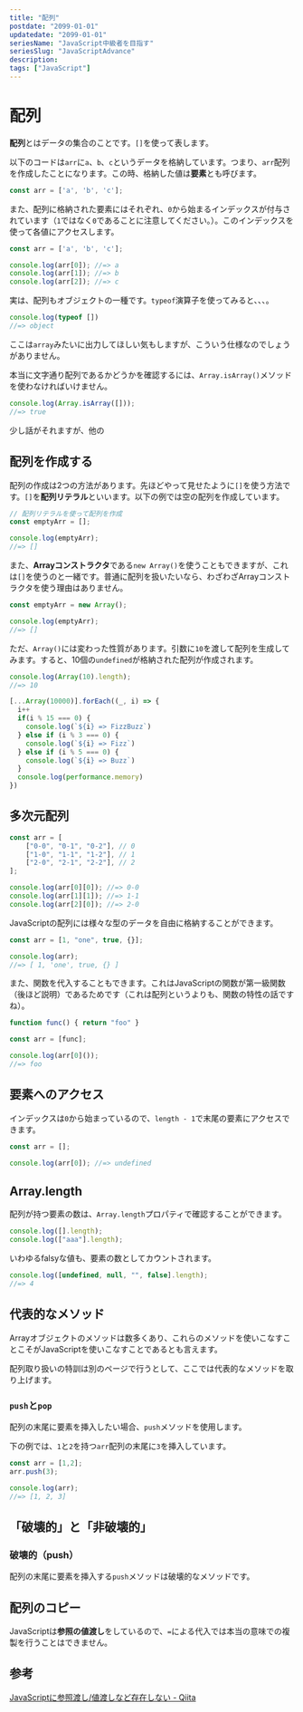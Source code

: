 ```yaml
---
title: "配列"
postdate: "2099-01-01"
updatedate: "2099-01-01"
seriesName: "JavaScript中級者を目指す"
seriesSlug: "JavaScriptAdvance"
description: 
tags: ["JavaScript"]
---
```


# 配列

**配列**とはデータの集合のことです。`[]`を使って表します。

以下のコードは`arr`に`a`、`b`、`c`というデータを格納しています。つまり、`arr`配列を作成したことになります。この時、格納した値は**要素**とも呼びます。

```javascript
const arr = ['a', 'b', 'c'];
```

また、配列に格納された要素にはそれぞれ、`0`から始まるインデックスが付与されています（`1`ではなく`0`であることに注意してください。）。このインデックスを使って各値にアクセスします。

```javascript
const arr = ['a', 'b', 'c'];

console.log(arr[0]); //=> a
console.log(arr[1]); //=> b
console.log(arr[2]); //=> c
```

実は、配列もオブジェクトの一種です。`typeof`演算子を使ってみると、、、。

```javascript
console.log(typeof [])
//=> object
```

ここは`array`みたいに出力してほしい気もしますが、こういう仕様なのでしょうがありません。

本当に文字通り配列であるかどうかを確認するには、`Array.isArray()`メソッドを使わなければいけません。

```javascript
console.log(Array.isArray([]));
//=> true
```

少し話がそれますが、他の

## 配列を作成する

配列の作成は2つの方法があります。先ほどやって見せたように`[]`を使う方法です。`[]`を**配列リテラル**といいます。以下の例では空の配列を作成しています。

```javascript
// 配列リテラルを使って配列を作成
const emptyArr = [];

console.log(emptyArr);
//=> []
```

また、**Arrayコンストラクタ**である`new Array()`を使うこともできますが、これは`[]`を使うのと一緒です。普通に配列を扱いたいなら、わざわざArrayコンストラクタを使う理由はありません。

```javascript
const emptyArr = new Array();

console.log(emptyArr);
//=> []
```

ただ、`Array()`には変わった性質があります。引数に`10`を渡して配列を生成してみます。すると、10個の`undefined`が格納された配列が作成されます。

```javascript
console.log(Array(10).length);
//=> 10
```

```javascript
[...Array(10000)].forEach((_, i) => {
  i++
  if(i % 15 === 0) {
    console.log(`${i} => FizzBuzz`)
  } else if (i % 3 === 0) {
    console.log(`${i} => Fizz`)
  } else if (i % 5 === 0) {
    console.log(`${i} => Buzz`)
  }
  console.log(performance.memory)	
})
```

## 多次元配列

```javascript
const arr = [
	["0-0", "0-1", "0-2"], // 0
	["1-0", "1-1", "1-2"], // 1
	["2-0", "2-1", "2-2"], // 2
];

console.log(arr[0][0]); //=> 0-0
console.log(arr[1][1]); //=> 1-1
console.log(arr[2][0]); //=> 2-0
```

JavaScriptの配列には様々な型のデータを自由に格納することができます。

```javascript
const arr = [1, "one", true, {}];

console.log(arr);
//=> [ 1, 'one', true, {} ]
```

また、関数を代入することもできます。これはJavaScriptの関数が第一級関数（後ほど説明）であるためです（これは配列というよりも、関数の特性の話ですね）。

```javascript
function func() { return "foo" }

const arr = [func];

console.log(arr[0]());
//=> foo
```

## 要素へのアクセス


インデックスは`0`から始まっているので、`length - 1`で末尾の要素にアクセスできます。

```javascript
const arr = [];

console.log(arr[0]); //=> undefined
```

## Array.length

配列が持つ要素の数は、`Array.length`プロパティで確認することができます。

```Javascript
console.log([].length);
console.log(["aaa"].length);
```

いわゆるfalsyな値も、要素の数としてカウントされます。

```javascript
console.log([undefined, null, "", false].length);
//=> 4
```

## 代表的なメソッド

Arrayオブジェクトのメソッドは数多くあり、これらのメソッドを使いこなすことこそがJavaScriptを使いこなすことであるとも言えます。

配列取り扱いの特訓は別のページで行うとして、ここでは代表的なメソッドを取り上げます。


### `push`と`pop`

配列の末尾に要素を挿入したい場合、`push`メソッドを使用します。

下の例では、`1`と`2`を持つ`arr`配列の末尾に`3`を挿入しています。

```javascript
const arr = [1,2];
arr.push(3);

console.log(arr);
//=> [1, 2, 3]
```


## 「破壊的」と「非破壊的」


### 破壊的（push）

配列の末尾に要素を挿入する`push`メソッドは破壊的なメソッドです。

## 配列のコピー

JavaScriptは**参照の値渡し**をしているので、`=`による代入では本当の意味での複製を行うことはできません。

## 参考

[JavaScriptに参照渡し/値渡しなど存在しない - Qiita](https://qiita.com/yuta0801/items/f8690a6e129c594de5fb)

